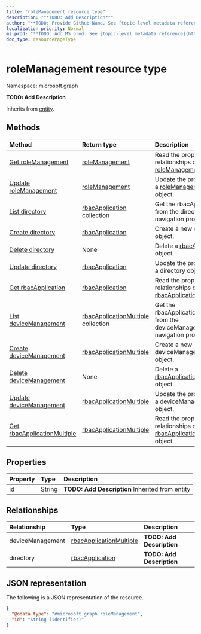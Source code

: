 ```yaml
---
title: "roleManagement resource type"
description: "**TODO: Add Description**"
author: "**TODO: Provide Github Name. See [topic-level metadata reference](https://msgo.azurewebsites.net/add/document/guidelines/metadata.html#topic-level-metadata)**"
localization_priority: Normal
ms.prod: "**TODO: Add MS prod. See [topic-level metadata reference](https://msgo.azurewebsites.net/add/document/guidelines/metadata.html#topic-level-metadata)**"
doc_type: resourcePageType
---
```


# roleManagement resource type


Namespace: microsoft.graph

**TODO: Add Description**


Inherits from [entity](../resources/entity.md).

## Methods
|Method|Return type|Description|
|:---|:---|:---|
|[Get roleManagement](../api/rolemanagement-get.md)|[roleManagement](../resources/rolemanagement.md)|Read the properties and relationships of a [roleManagement](../resources/rolemanagement.md) object.|
|[Update roleManagement](../api/rolemanagement-update.md)|[roleManagement](../resources/rolemanagement.md)|Update the properties of a [roleManagement](../resources/rolemanagement.md) object.|
|[List directory](../api/rolemanagement-list-directory.md)|[rbacApplication](../resources/rbacapplication.md) collection|Get the rbacApplications from the directory navigation property.|
|[Create directory](../api/rolemanagement-post-directory.md)|[rbacApplication](../resources/rbacapplication.md)|Create a new directory object.|
|[Delete directory](../api/rolemanagement-delete-directory.md)|None|Delete a [rbacApplication](../resources/rbacapplication.md) object.|
|[Update directory](../api/rolemanagement-update-directory.md)|[rbacApplication](../resources/rbacapplication.md)|Update the properties of a directory object.|
|[Get rbacApplication](../api/rbacapplication-get.md)|[rbacApplication](../resources/rbacapplication.md)|Read the properties and relationships of a [rbacApplication](../resources/rbacapplication.md) object.|
|[List deviceManagement](../api/rolemanagement-list-devicemanagement.md)|[rbacApplicationMultiple](../resources/rbacapplicationmultiple.md) collection|Get the rbacApplicationMultiples from the deviceManagement navigation property.|
|[Create deviceManagement](../api/rolemanagement-post-devicemanagement.md)|[rbacApplicationMultiple](../resources/rbacapplicationmultiple.md)|Create a new deviceManagement object.|
|[Delete deviceManagement](../api/rolemanagement-delete-devicemanagement.md)|None|Delete a [rbacApplicationMultiple](../resources/rbacapplicationmultiple.md) object.|
|[Update deviceManagement](../api/rolemanagement-update-devicemanagement.md)|[rbacApplicationMultiple](../resources/rbacapplicationmultiple.md)|Update the properties of a deviceManagement object.|
|[Get rbacApplicationMultiple](../api/rbacapplicationmultiple-get.md)|[rbacApplicationMultiple](../resources/rbacapplicationmultiple.md)|Read the properties and relationships of a [rbacApplicationMultiple](../resources/rbacapplicationmultiple.md) object.|

## Properties
|Property|Type|Description|
|:---|:---|:---|
|id|String|**TODO: Add Description** Inherited from [entity](../resources/entity.md)|

## Relationships
|Relationship|Type|Description|
|:---|:---|:---|
|deviceManagement|[rbacApplicationMultiple](../resources/rbacapplicationmultiple.md)|**TODO: Add Description**|
|directory|[rbacApplication](../resources/rbacapplication.md)|**TODO: Add Description**|

## JSON representation
The following is a JSON representation of the resource.
<!-- {
  "blockType": "resource",
  "keyProperty": "id",
  "@odata.type": "microsoft.graph.roleManagement",
  "baseType": "microsoft.graph.entity",
  "openType": false
}
-->
``` json
{
  "@odata.type": "#microsoft.graph.roleManagement",
  "id": "String (identifier)"
}
```

